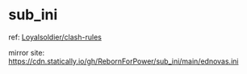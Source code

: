 # sub_ini

ref: [Loyalsoldier/clash-rules](https://github.com/Loyalsoldier/clash-rules?tab=readme-ov-file)

mirror site: https://cdn.statically.io/gh/RebornForPower/sub_ini/main/ednovas.ini
